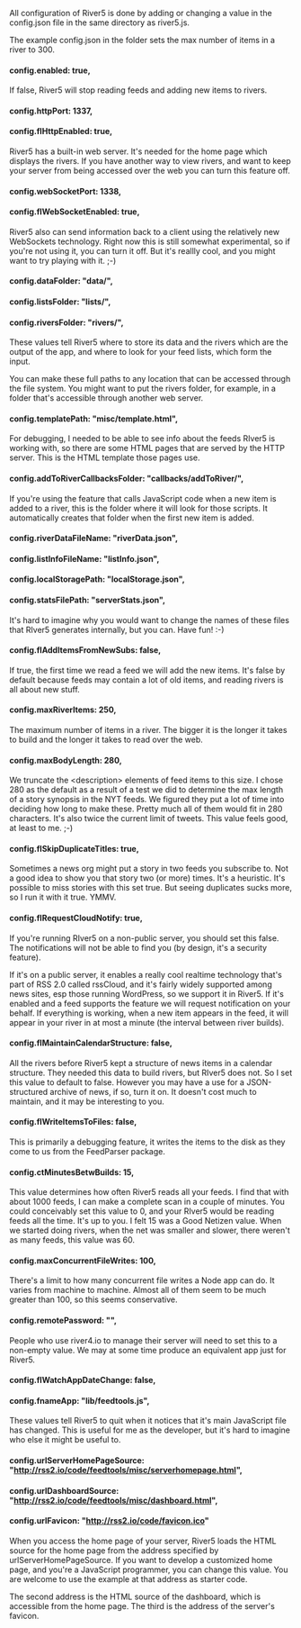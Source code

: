All configuration of River5 is done by adding or changing a value in the config.json file in the same directory as river5.js.

The example config.json in the folder sets the max number of items in a river to 300.

#### config.enabled: true,

If false, River5 will stop reading feeds and adding new items to rivers. 

#### config.httpPort: 1337,

#### config.flHttpEnabled: true,

River5 has a built-in web server. It's needed for the home page which displays the rivers. If you have another way to view rivers, and want to keep your server from being accessed over the web you can turn this feature off.

#### config.webSocketPort: 1338,

#### config.flWebSocketEnabled: true,

River5 also can send information back to a client using the relatively new WebSockets technology. Right now this is still somewhat experimental, so if you're not using it, you can turn it off. But it's reallly cool, and you might want to try playing with it. ;-)

#### config.dataFolder: "data/",

#### config.listsFolder: "lists/",

#### config.riversFolder: "rivers/",

These values tell River5 where to store its data and the rivers which are the output of the app, and where to look for your feed lists, which form the input. 

You can make these full paths to any location that can be accessed through the file system. You might want to put the rivers folder, for example, in a folder that's accessible through another web server.

#### config.templatePath: "misc/template.html",

For debugging, I needed to be able to see info about the feeds RIver5 is working with, so there are some HTML pages that are served by the HTTP server. This is the HTML template those pages use. 

#### config.addToRiverCallbacksFolder: "callbacks/addToRiver/",

If you're using the feature that calls JavaScript code when a new item is added to a river, this is the folder where it will look for those scripts. It automatically creates that folder when the first new item is added. 

#### config.riverDataFileName: "riverData.json",

#### config.listInfoFileName: "listInfo.json",

#### config.localStoragePath: "localStorage.json",

#### config.statsFilePath: "serverStats.json",

It's hard to imagine why you would want to change the names of these files that RIver5 generates internally, but you can. Have fun! :-)

#### config.flAddItemsFromNewSubs: false,

If true, the first time we read a feed we will add the new items. It's false by default because feeds may contain a lot of old items, and reading rivers is all about new stuff. 

#### config.maxRiverItems: 250,

The maximum number of items in a river. The bigger it is the longer it takes to build and the longer it takes to read over the web. 

#### config.maxBodyLength: 280,

We truncate the &lt;description> elements of feed items to this size. I chose 280 as the default as a result of a test we did to determine the max length of a story synopsis in the NYT feeds. We figured they put a lot of time into deciding how long to make these. Pretty much all of them would fit in 280 characters. It's also twice the current limit of tweets. This value feels good, at least to me. ;-)

#### config.flSkipDuplicateTitles: true,

Sometimes a news org might put a story in two feeds you subscribe to. Not a good idea to show you that story two (or more) times. It's a heuristic. It's possible to miss stories with this set true. But seeing duplicates sucks more, so I run it with it true. YMMV.

#### config.flRequestCloudNotify: true, 

If you're running RIver5 on a non-public server, you should set this false. The notifications will not be able to find you (by design, it's a security feature). 

If it's on a public server, it enables a really cool realtime technology that's part of RSS 2.0 called rssCloud, and it's fairly widely supported among news sites, esp those running WordPress, so we support it in River5. If it's enabled and a feed supports the feature we will request notification on your behalf. If everything is working, when a new item appears in the feed, it will appear in your river in at most a minute (the interval between river builds). 

#### config.flMaintainCalendarStructure: false,

All the rivers before River5 kept a structure of news items in a calendar structure. They needed this data to build rivers, but RIver5 does not. So I set this value to default to false. However you may have a use for a JSON-structured archive of news, if so, turn it on. It doesn't cost much to maintain, and it may be interesting to you.

#### config.flWriteItemsToFiles: false,

This is primarily a debugging feature, it writes the items to the disk as they come to us from the FeedParser package.

#### config.ctMinutesBetwBuilds: 15,

This value determines how often River5 reads all your feeds. I find that with about 1000 feeds, I can make a complete scan in a couple of minutes. You could conceivably set this value to 0, and your RIver5 would be reading feeds all the time. It's up to you. I felt 15 was a Good Netizen value. When we started doing rivers, when the net was smaller and slower, there weren't as many feeds, this value was 60. 

#### config.maxConcurrentFileWrites: 100,

There's a limit to how many concurrent file writes a Node app can do. It varies from machine to machine. Almost all of them seem to be much greater than 100, so this seems conservative. 

#### config.remotePassword: "",

People who use river4.io to manage their server will need to set this to a non-empty value. We may at some time produce an equivalent app just for River5. 

#### config.flWatchAppDateChange: false,

#### config.fnameApp: "lib/feedtools.js",

These values tell River5 to quit when it notices that it's main JavaScript file has changed. This is useful for me as the developer, but it's hard to imagine who else it might be useful to. 

#### config.urlServerHomePageSource: "http://rss2.io/code/feedtools/misc/serverhomepage.html", 

#### config.urlDashboardSource: "http://rss2.io/code/feedtools/misc/dashboard.html",

#### config.urlFavicon: "http://rss2.io/code/favicon.ico"

When you access the home page of your server, River5 loads the HTML source for the home page from the address specified by urlServerHomePageSource. If you want to develop a customized home page, and you're a JavaScript programmer, you can change this value. You are welcome to use the example at that address as starter code.   

The second address is the HTML source of the dashboard, which is accessible from the home page. The third is the address of the server's favicon. 

